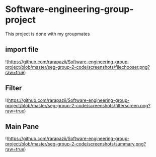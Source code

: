 # Software-engineering-group-project
This project is done with my groupmates  

## **import file**  
!(https://github.com/rarapazii/Software-engineering-group-project/blob/master/seg-group-2-code/screenshots/filechooser.png?raw=true)
 
## **Filter**
!(https://github.com/rarapazii/Software-engineering-group-project/blob/master/seg-group-2-code/screenshots/filterscreen.png?raw=true)

##  **Main Pane**
!(https://github.com/rarapazii/Software-engineering-group-project/blob/master/seg-group-2-code/screenshots/summary.png?raw=true)
